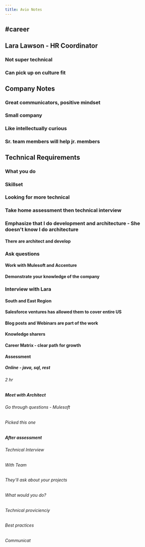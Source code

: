 ```yaml
---
title: Avio Notes
---
```


## #career

## Lara Lawson - HR Coordinator
### Not super technical
### Can pick up on culture fit
## Company Notes
### Great communicators, positive mindset
### Small company
### Like intellectually curious
### Sr. team members will help jr. members
## Technical Requirements
### What you do
### Skillset
### Looking for more technical
### Take home assessment then technical interview
### Emphasize that I do development and architecture - She doesn't know I do architecture
#### There are architect and develop
### Ask questions
#### Work with Mulesoft and Accenture
#### Demonstrate your knowledge of the company
### Interview with Lara
#### South and East Region
#### Salesforce ventures has allowed them to cover entire US
#### Blog posts and Webinars are part of the work
#### Knowledge sharers
#### Career Matrix - clear path for growth
#### Assessment
##### Online - java, sql, rest
###### 2 hr
##### Meet with Architect
###### Go through questions - Mulesoft
###### Picked this one
##### After assessment
###### Technical Interview
###### With Team
###### They'll ask about your projects
###### What would you do?
###### Technical provicienciy
###### Best practices
###### Communicat
